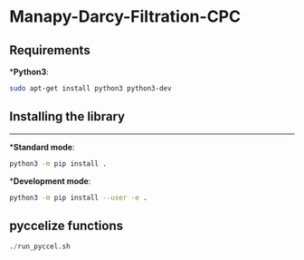 # Manapy-Darcy-Filtration-CPC

## Requirements

***Python3**:
```bash
sudo apt-get install python3 python3-dev
```

## Installing the library
-----

***Standard mode**:
```bash
python3 -m pip install .
```
   
***Development mode**:
```bash
python3 -m pip install --user -e .
```

## pyccelize functions

```python
./run_pyccel.sh
```
